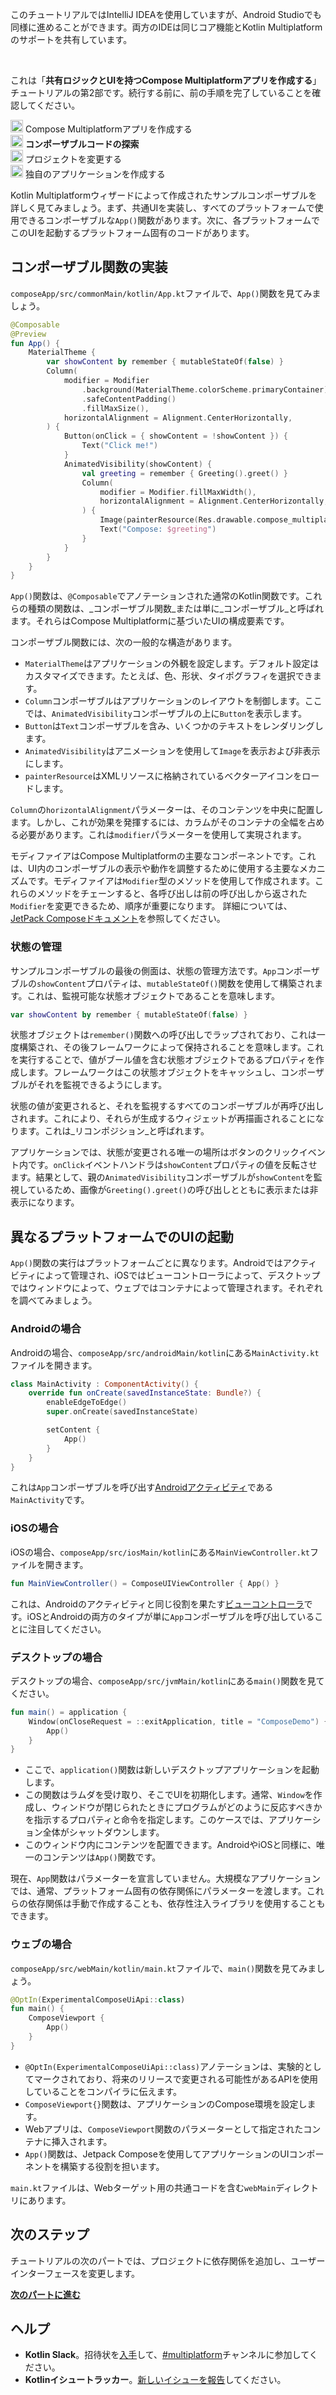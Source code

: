 [//]: # (title: コンポーザブルコードの探索)

<secondary-label ref="IntelliJ IDEA"/>
<secondary-label ref="Android Studio"/>

<tldr>
    <p>このチュートリアルではIntelliJ IDEAを使用していますが、Android Studioでも同様に進めることができます。両方のIDEは同じコア機能とKotlin Multiplatformのサポートを共有しています。</p>
    <br/>
    <p>これは「<strong>共有ロジックとUIを持つCompose Multiplatformアプリを作成する</strong>」チュートリアルの第2部です。続行する前に、前の手順を完了していることを確認してください。</p>
    <p><img src="icon-1-done.svg" width="20" alt="First step"/> <Links href="/kmp/compose-multiplatform-create-first-app" summary="This tutorial uses IntelliJ IDEA, but you can also follow it in Android Studio – both IDEs share the same core functionality and Kotlin Multiplatform support. This is the first part of the Create a Compose Multiplatform app with shared logic and UI tutorial. Create your Compose Multiplatform app Explore composable code Modify the project Create your own application">Compose Multiplatformアプリを作成する</Links><br/>
      <img src="icon-2.svg" width="20" alt="Second step"/> <strong>コンポーザブルコードの探索</strong><br/>
      <img src="icon-3-todo.svg" width="20" alt="Third step"/> プロジェクトを変更する<br/>      
      <img src="icon-4-todo.svg" width="20" alt="Fourth step"/> 独自のアプリケーションを作成する<br/>
    </p>
</tldr>

Kotlin Multiplatformウィザードによって作成されたサンプルコンポーザブルを詳しく見てみましょう。まず、共通UIを実装し、すべてのプラットフォームで使用できるコンポーザブルな`App()`関数があります。次に、各プラットフォームでこのUIを起動するプラットフォーム固有のコードがあります。

## コンポーザブル関数の実装

`composeApp/src/commonMain/kotlin/App.kt`ファイルで、`App()`関数を見てみましょう。

```kotlin
@Composable
@Preview
fun App() {
    MaterialTheme {
        var showContent by remember { mutableStateOf(false) }
        Column(
            modifier = Modifier
                .background(MaterialTheme.colorScheme.primaryContainer)
                .safeContentPadding()
                .fillMaxSize(),
            horizontalAlignment = Alignment.CenterHorizontally,
        ) {
            Button(onClick = { showContent = !showContent }) {
                Text("Click me!")
            }
            AnimatedVisibility(showContent) {
                val greeting = remember { Greeting().greet() }
                Column(
                    modifier = Modifier.fillMaxWidth(),
                    horizontalAlignment = Alignment.CenterHorizontally,
                ) {
                    Image(painterResource(Res.drawable.compose_multiplatform), null)
                    Text("Compose: $greeting")
                }
            }
        }
    }
}
```

`App()`関数は、`@Composable`でアノテーションされた通常のKotlin関数です。これらの種類の関数は、_コンポーザブル関数_または単に_コンポーザブル_と呼ばれます。それらはCompose Multiplatformに基づいたUIの構成要素です。

コンポーザブル関数には、次の一般的な構造があります。

*   `MaterialTheme`はアプリケーションの外観を設定します。デフォルト設定はカスタマイズできます。たとえば、色、形状、タイポグラフィを選択できます。
*   `Column`コンポーザブルはアプリケーションのレイアウトを制御します。ここでは、`AnimatedVisibility`コンポーザブルの上に`Button`を表示します。
*   `Button`は`Text`コンポーザブルを含み、いくつかのテキストをレンダリングします。
*   `AnimatedVisibility`はアニメーションを使用して`Image`を表示および非表示にします。
*   `painterResource`はXMLリソースに格納されているベクターアイコンをロードします。

`Column`の`horizontalAlignment`パラメーターは、そのコンテンツを中央に配置します。しかし、これが効果を発揮するには、カラムがそのコンテナの全幅を占める必要があります。これは`modifier`パラメーターを使用して実現されます。

モディファイアはCompose Multiplatformの主要なコンポーネントです。これは、UI内のコンポーザブルの表示や動作を調整するために使用する主要なメカニズムです。モディファイアは`Modifier`型のメソッドを使用して作成されます。これらのメソッドをチェーンすると、各呼び出しは前の呼び出しから返された`Modifier`を変更できるため、順序が重要になります。
詳細については、[JetPack Composeドキュメント](https://developer.android.com/jetpack/compose/modifiers)を参照してください。

### 状態の管理

サンプルコンポーザブルの最後の側面は、状態の管理方法です。`App`コンポーザブルの`showContent`プロパティは、`mutableStateOf()`関数を使用して構築されます。これは、監視可能な状態オブジェクトであることを意味します。

```kotlin
var showContent by remember { mutableStateOf(false) }
```

状態オブジェクトは`remember()`関数への呼び出しでラップされており、これは一度構築され、その後フレームワークによって保持されることを意味します。これを実行することで、値がブール値を含む状態オブジェクトであるプロパティを作成します。フレームワークはこの状態オブジェクトをキャッシュし、コンポーザブルがそれを監視できるようにします。

状態の値が変更されると、それを監視するすべてのコンポーザブルが再呼び出しされます。これにより、それらが生成するウィジェットが再描画されることになります。これは_リコンポジション_と呼ばれます。

アプリケーションでは、状態が変更される唯一の場所はボタンのクリックイベント内です。`onClick`イベントハンドラは`showContent`プロパティの値を反転させます。結果として、親の`AnimatedVisibility`コンポーザブルが`showContent`を監視しているため、画像が`Greeting().greet()`の呼び出しとともに表示または非表示になります。

## 異なるプラットフォームでのUIの起動

`App()`関数の実行はプラットフォームごとに異なります。Androidではアクティビティによって管理され、iOSではビューコントローラによって、デスクトップではウィンドウによって、ウェブではコンテナによって管理されます。それぞれを調べてみましょう。

### Androidの場合

Androidの場合、`composeApp/src/androidMain/kotlin`にある`MainActivity.kt`ファイルを開きます。

```kotlin
class MainActivity : ComponentActivity() {
    override fun onCreate(savedInstanceState: Bundle?) {
        enableEdgeToEdge()
        super.onCreate(savedInstanceState)

        setContent {
            App()
        }
    }
}
```

これは`App`コンポーザブルを呼び出す[Androidアクティビティ](https://developer.android.com/guide/components/activities/intro-activities)である`MainActivity`です。

### iOSの場合

iOSの場合、`composeApp/src/iosMain/kotlin`にある`MainViewController.kt`ファイルを開きます。

```kotlin
fun MainViewController() = ComposeUIViewController { App() }
```

これは、Androidのアクティビティと同じ役割を果たす[ビューコントローラ](https://developer.apple.com/documentation/uikit/view_controllers)です。iOSとAndroidの両方のタイプが単に`App`コンポーザブルを呼び出していることに注目してください。

### デスクトップの場合

デスクトップの場合、`composeApp/src/jvmMain/kotlin`にある`main()`関数を見てください。

```kotlin
fun main() = application {
    Window(onCloseRequest = ::exitApplication, title = "ComposeDemo") {
        App()
    }
}
```

*   ここで、`application()`関数は新しいデスクトップアプリケーションを起動します。
*   この関数はラムダを受け取り、そこでUIを初期化します。通常、`Window`を作成し、ウィンドウが閉じられたときにプログラムがどのように反応すべきかを指示するプロパティと命令を指定します。このケースでは、アプリケーション全体がシャットダウンします。
*   このウィンドウ内にコンテンツを配置できます。AndroidやiOSと同様に、唯一のコンテンツは`App()`関数です。

現在、`App`関数はパラメーターを宣言していません。大規模なアプリケーションでは、通常、プラットフォーム固有の依存関係にパラメーターを渡します。これらの依存関係は手動で作成することも、依存性注入ライブラリを使用することもできます。

### ウェブの場合

`composeApp/src/webMain/kotlin/main.kt`ファイルで、`main()`関数を見てみましょう。

```kotlin
@OptIn(ExperimentalComposeUiApi::class)
fun main() {
    ComposeViewport {
        App()
    }
}
```

*   `@OptIn(ExperimentalComposeUiApi::class)`アノテーションは、実験的としてマークされており、将来のリリースで変更される可能性があるAPIを使用していることをコンパイラに伝えます。
*   `ComposeViewport{}`関数は、アプリケーションのCompose環境を設定します。
*   Webアプリは、`ComposeViewport`関数のパラメーターとして指定されたコンテナに挿入されます。
*   `App()`関数は、Jetpack Composeを使用してアプリケーションのUIコンポーネントを構築する役割を担います。

`main.kt`ファイルは、Webターゲット用の共通コードを含む`webMain`ディレクトリにあります。

## 次のステップ

チュートリアルの次のパートでは、プロジェクトに依存関係を追加し、ユーザーインターフェースを変更します。

**[次のパートに進む](compose-multiplatform-modify-project.md)**

## ヘルプ

*   **Kotlin Slack**。招待状を[入手](https://surveys.jetbrains.com/s3/kotlin-slack-sign-up)して、[#multiplatform](https://kotlinlang.slack.com/archives/C3PQML5NU)チャンネルに参加してください。
*   **Kotlinイシュートラッカー**。[新しいイシューを報告](https://youtrack.jetbrains.com/newIssue?project=KT)してください。